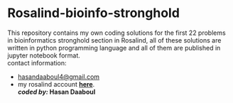 # Rosalind-bioinfo-stronghold
This repository contains my own coding solutions for the first 22 problems in bioinformatics stronghold section in Rosalind, all of these solutions are written in python programming language and all of them are published in jupyter notebook format.  
contact information:
* hasandaaboul4@gmail.com  
* my rosalind account [**here**](rosalind.info/users/Hasan1212/).  
**_coded by:_ Hasan Daaboul** 
